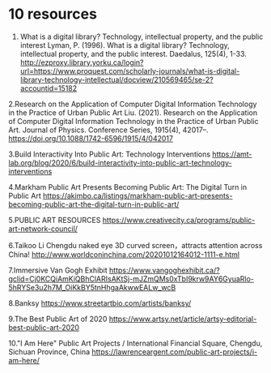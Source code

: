 # 10 resources
1. What is a digital library? Technology, intellectual property, and the public interest
Lyman, P. (1996). What is a digital library? Technology, intellectual property, and the public interest. Daedalus, 125(4), 1-33. http://ezproxy.library.yorku.ca/login?url=https://www.proquest.com/scholarly-journals/what-is-digital-library-technology-intellectual/docview/210569465/se-2?accountid=15182

2.Research on the Application of Computer Digital Information Technology in the Practice of Urban Public Art
Liu. (2021). Research on the Application of Computer Digital Information Technology in the Practice of Urban Public Art. Journal of Physics. Conference Series, 1915(4), 42017–. https://doi.org/10.1088/1742-6596/1915/4/042017

3.Build Interactivity Into Public Art: Technology Interventions
https://amt-lab.org/blog/2020/6/build-interactivity-into-public-art-technology-interventions

4.Markham Public Art Presents Becoming Public Art: The Digital Turn in Public Art
https://akimbo.ca/listings/markham-public-art-presents-becoming-public-art-the-digital-turn-in-public-art/

5.PUBLIC ART RESOURCES
https://www.creativecity.ca/programs/public-art-network-council/

6.Taikoo Li Chengdu naked eye 3D curved screen，attracts attention across China!
http://www.worldconinchina.com/20201012164012-1111-e.html

7.Immersive Van Gogh Exhibit
https://www.vangoghexhibit.ca/?gclid=Cj0KCQiAmKiQBhClARIsAKtSj-mJZmQMs0xTbI9krw9AY6GyuaRlo-5hRYSe3u2h7M_OiKkBY5tnHhgaAkwwEALw_wcB

8.Banksy
https://www.streetartbio.com/artists/banksy/

9.The Best Public Art of 2020
https://www.artsy.net/article/artsy-editorial-best-public-art-2020

10."I Am Here"
Public Art Projects  /  International Financial Square, Chengdu, Sichuan Province, China
https://lawrenceargent.com/public-art-projects/i-am-here/
